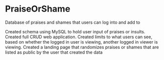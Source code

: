# PraiseOrShame
Database of praises and shames that users can log into and add to

Created schema using MySQL to hold user input of praises or insults.
Created full CRUD web application. 
Created limits to what users can see, based on whether the logged in user is viewing, another logged in viewer is viewing. 
Created a landing page that randomizes praises or shames that are listed as public by the user that created the data
